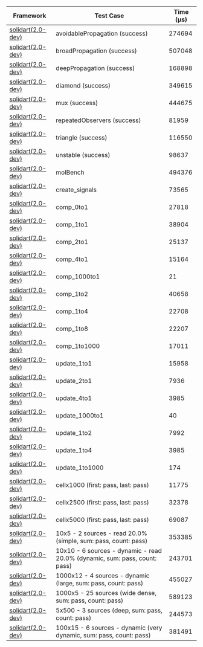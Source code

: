 | Framework | Test Case | Time (μs) |
| --- | --- | --- |
| [solidart(2.0-dev)](https://github.com/nank1ro/solidart/tree/dev) | avoidablePropagation (success) | 274694 |
| [solidart(2.0-dev)](https://github.com/nank1ro/solidart/tree/dev) | broadPropagation (success) | 507048 |
| [solidart(2.0-dev)](https://github.com/nank1ro/solidart/tree/dev) | deepPropagation (success) | 168898 |
| [solidart(2.0-dev)](https://github.com/nank1ro/solidart/tree/dev) | diamond (success) | 349615 |
| [solidart(2.0-dev)](https://github.com/nank1ro/solidart/tree/dev) | mux (success) | 444675 |
| [solidart(2.0-dev)](https://github.com/nank1ro/solidart/tree/dev) | repeatedObservers (success) | 81959 |
| [solidart(2.0-dev)](https://github.com/nank1ro/solidart/tree/dev) | triangle (success) | 116550 |
| [solidart(2.0-dev)](https://github.com/nank1ro/solidart/tree/dev) | unstable (success) | 98637 |
| [solidart(2.0-dev)](https://github.com/nank1ro/solidart/tree/dev) | molBench | 494376 |
| [solidart(2.0-dev)](https://github.com/nank1ro/solidart/tree/dev) | create_signals | 73565 |
| [solidart(2.0-dev)](https://github.com/nank1ro/solidart/tree/dev) | comp_0to1 | 27818 |
| [solidart(2.0-dev)](https://github.com/nank1ro/solidart/tree/dev) | comp_1to1 | 38904 |
| [solidart(2.0-dev)](https://github.com/nank1ro/solidart/tree/dev) | comp_2to1 | 25137 |
| [solidart(2.0-dev)](https://github.com/nank1ro/solidart/tree/dev) | comp_4to1 | 15164 |
| [solidart(2.0-dev)](https://github.com/nank1ro/solidart/tree/dev) | comp_1000to1 | 21 |
| [solidart(2.0-dev)](https://github.com/nank1ro/solidart/tree/dev) | comp_1to2 | 40658 |
| [solidart(2.0-dev)](https://github.com/nank1ro/solidart/tree/dev) | comp_1to4 | 22708 |
| [solidart(2.0-dev)](https://github.com/nank1ro/solidart/tree/dev) | comp_1to8 | 22207 |
| [solidart(2.0-dev)](https://github.com/nank1ro/solidart/tree/dev) | comp_1to1000 | 17011 |
| [solidart(2.0-dev)](https://github.com/nank1ro/solidart/tree/dev) | update_1to1 | 15958 |
| [solidart(2.0-dev)](https://github.com/nank1ro/solidart/tree/dev) | update_2to1 | 7936 |
| [solidart(2.0-dev)](https://github.com/nank1ro/solidart/tree/dev) | update_4to1 | 3985 |
| [solidart(2.0-dev)](https://github.com/nank1ro/solidart/tree/dev) | update_1000to1 | 40 |
| [solidart(2.0-dev)](https://github.com/nank1ro/solidart/tree/dev) | update_1to2 | 7992 |
| [solidart(2.0-dev)](https://github.com/nank1ro/solidart/tree/dev) | update_1to4 | 3985 |
| [solidart(2.0-dev)](https://github.com/nank1ro/solidart/tree/dev) | update_1to1000 | 174 |
| [solidart(2.0-dev)](https://github.com/nank1ro/solidart/tree/dev) | cellx1000 (first: pass, last: pass) | 11775 |
| [solidart(2.0-dev)](https://github.com/nank1ro/solidart/tree/dev) | cellx2500 (first: pass, last: pass) | 32378 |
| [solidart(2.0-dev)](https://github.com/nank1ro/solidart/tree/dev) | cellx5000 (first: pass, last: pass) | 69087 |
| [solidart(2.0-dev)](https://github.com/nank1ro/solidart/tree/dev) | 10x5 - 2 sources - read 20.0% (simple, sum: pass, count: pass) | 353385 |
| [solidart(2.0-dev)](https://github.com/nank1ro/solidart/tree/dev) | 10x10 - 6 sources - dynamic - read 20.0% (dynamic, sum: pass, count: pass) | 243701 |
| [solidart(2.0-dev)](https://github.com/nank1ro/solidart/tree/dev) | 1000x12 - 4 sources - dynamic (large, sum: pass, count: pass) | 455027 |
| [solidart(2.0-dev)](https://github.com/nank1ro/solidart/tree/dev) | 1000x5 - 25 sources (wide dense, sum: pass, count: pass) | 589123 |
| [solidart(2.0-dev)](https://github.com/nank1ro/solidart/tree/dev) | 5x500 - 3 sources (deep, sum: pass, count: pass) | 244573 |
| [solidart(2.0-dev)](https://github.com/nank1ro/solidart/tree/dev) | 100x15 - 6 sources - dynamic (very dynamic, sum: pass, count: pass) | 381491 |
